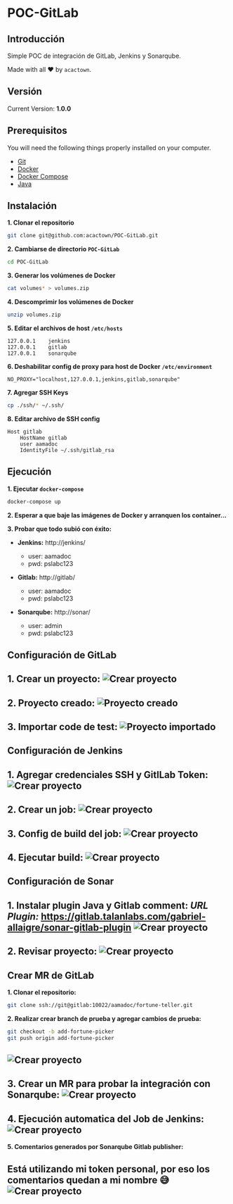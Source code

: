 # POC-GitLab


## Introducción

Simple POC de integración de GitLab, Jenkins y Sonarqube.

Made with all :heart: by `acactown`.


## Versión

Current Version: **1.0.0**


## Prerequisitos

You will need the following things properly installed on your computer.

* [Git](http://git-scm.com/)
* [Docker](https://docs.docker.com/userguide/)
* [Docker Compose](https://docs.docker.com/compose/install/)
* [Java](http://nodejs.org/)


## Instalación

**1. Clonar el repositorio**
```bash
git clone git@github.com:acactown/POC-GitLab.git
```

**2. Cambiarse de directorio `POC-GitLab`**
```bash
cd POC-GitLab
```

**3. Generar los volúmenes de Docker**
```bash
cat volumes* > volumes.zip
```

**4. Descomprimir los volúmenes de Docker**
```bash
unzip volumes.zip
```

**5. Editar el archivos de host `/etc/hosts`**
```
127.0.0.1    jenkins
127.0.0.1    gitlab
127.0.0.1    sonarqube
```

**6. Deshabilitar config de proxy para host de Docker  `/etc/environment`**
```
NO_PROXY="localhost,127.0.0.1,jenkins,gitlab,sonarqube"
```

**7. Agregar SSH Keys**
```bash
cp ./ssh/* ~/.ssh/
```

**8. Editar archivo de SSH config**
```
Host gitlab 
    HostName gitlab
    user aamadoc
    IdentityFile ~/.ssh/gitlab_rsa
```

## Ejecución

**1. Ejecutar `docker-compose`**
```bash
docker-compose up
```

**2. Esperar a que baje las imágenes de Docker y arranquen los container...**

**3. Probar que todo subió con éxito:**

   * **Jenkins:** http://jenkins/
      	
        * user: aamadoc
      	* pwd: pslabc123 
 	
   * **Gitlab:** http://gitlab/
   	  	
        * user: aamadoc
      	* pwd: pslabc123

   * **Sonarqube:** http://sonar/

        * user: admin
      	* pwd: pslabc123


## Configuración de GitLab

**1. Crear un proyecto:**
![Crear proyecto](https://raw.githubusercontent.com/acactown/POC-GitLab/master/screenshots/new-project.png)
---

**2. Proyecto creado:**
![Proyecto creado](https://raw.githubusercontent.com/acactown/POC-GitLab/master/screenshots/created-project.png)
---

**3. Importar code de test:**
![Proyecto importado](https://raw.githubusercontent.com/acactown/POC-GitLab/master/screenshots/readme-project.png)
---


## Configuración de Jenkins

**1. Agregar credenciales SSH y GitlLab Token:**
![Crear proyecto](https://raw.githubusercontent.com/acactown/POC-GitLab/master/screenshots/jenkins-credentials.png)
---

**2. Crear un job:**
![Crear proyecto](https://raw.githubusercontent.com/acactown/POC-GitLab/master/screenshots/config-job-jenkins.png)
---

**3. Config de build del job:**
![Crear proyecto](https://raw.githubusercontent.com/acactown/POC-GitLab/master/screenshots/config-build-jenkins.png)
---

**4. Ejecutar build:**
![Crear proyecto](https://raw.githubusercontent.com/acactown/POC-GitLab/master/screenshots/build-success.png)
---


## Configuración de Sonar

**1. Instalar plugin Java y Gitlab comment:**
*URL Plugin:* https://gitlab.talanlabs.com/gabriel-allaigre/sonar-gitlab-plugin
![Crear proyecto](https://raw.githubusercontent.com/acactown/POC-GitLab/master/screenshots/sonar-plugin.png)
---

**2. Revisar proyecto:**
![Crear proyecto](https://raw.githubusercontent.com/acactown/POC-GitLab/master/screenshots/sonar-project.png)
---


## Crear MR de GitLab

**1. Clonar el repositorio:**
```bash
git clone ssh://git@gitlab:10022/aamadoc/fortune-teller.git
```

**2. Realizar crear branch de prueba y agregar cambios de prueba:**
```bash
git checkout -b add-fortune-picker
git push origin add-fortune-picker
```
![Crear proyecto](https://raw.githubusercontent.com/acactown/POC-GitLab/master/screenshots/static-code-error.png)
---

**3. Crear un MR para probar la integración con Sonarqube:**
![Crear proyecto](https://raw.githubusercontent.com/acactown/POC-GitLab/master/screenshots/created-mr.png)
---

**4. Ejecución automatica del Job de Jenkins:**
![Crear proyecto](https://raw.githubusercontent.com/acactown/POC-GitLab/master/screenshots/gradle-console-log.png)
---

**5. Comentarios generados por Sonarqube Gitlab publisher:**

Está utilizando mi token personal, por eso los comentarios quedan a mi nombre :sweat_smile:
![Crear proyecto](https://raw.githubusercontent.com/acactown/POC-GitLab/master/screenshots/mr-comment.png)
---
